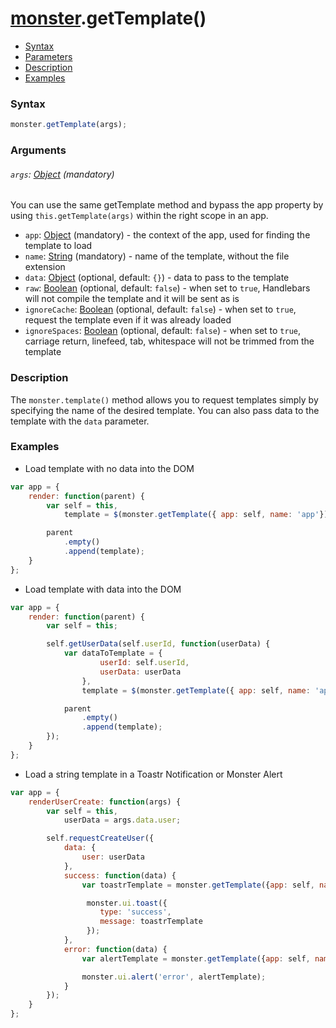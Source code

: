 # [monster][monster].getTemplate()

* [Syntax](#syntax)
* [Parameters](#parameters)
* [Description](#description)
* [Examples](#examples)

### Syntax
```javascript
monster.getTemplate(args);
```

### Arguments

###### `args`: [Object][object_literal] (mandatory)

You can use the same getTemplate method and bypass the app property by using `this.getTemplate(args)` within the right scope in an app.

* `app`: [Object][object_literal] (mandatory) - the context of the app, used for finding the template to load
* `name`: [String][string_literal] (mandatory) - name of the template, without the file extension
* `data`: [Object][object_literal] (optional, default: `{}`) - data to pass to the template
* `raw`: [Boolean][boolean_literal] (optional, default: `false`) - when set to `true`, Handlebars will not compile the template and it will be sent as is
* `ignoreCache`: [Boolean][boolean_literal] (optional, default: `false`) - when set to `true`, request the template even if it was already loaded
* `ignoreSpaces`: [Boolean][boolean_literal] (optional, default: `false`) - when set to `true`, carriage return, linefeed, tab, whitespace will not be trimmed from the template

### Description
The `monster.template()` method allows you to request templates simply by specifying the name of the desired template. You can also pass data to the template with the `data` parameter.

### Examples
* Load template with no data into the DOM
```javascript
var app = {
	render: function(parent) {
		var self = this,
			template = $(monster.getTemplate({ app: self, name: 'app'}));

		parent
			.empty()
			.append(template);
	}
};
```
* Load template with data into the DOM
```javascript
var app = {
	render: function(parent) {
		var self = this;

		self.getUserData(self.userId, function(userData) {
			var dataToTemplate = {
					userId: self.userId,
					userData: userData
				},
				template = $(monster.getTemplate({ app: self, name: 'app', data: dataToTemplate}));

			parent
				.empty()
				.append(template);
		});
	}
};
```
* Load a string template in a Toastr Notification or Monster Alert
```javascript
var app = {
	renderUserCreate: function(args) {
		var self = this,
			userData = args.data.user;

		self.requestCreateUser({
			data: {
				user: userData
			},
			success: function(data) {
				var toastrTemplate = monster.getTemplate({app: self, name: '!' + self.i18n.active().toastr.success.userCreate, data: { name: data.name }});

				 monster.ui.toast({
					type: 'success',
					message: toastrTemplate
				 });
			},
			error: function(data) {
				var alertTemplate = monster.getTemplate({app: self, name: '!' + self.i18n.active().alert.error.createUser, data: { type: data.type }});

				monster.ui.alert('error', alertTemplate);
			}
		});
	}
};
```

[monster]: ../monster.md

[object_literal]: https://developer.mozilla.org/en-US/docs/Web/JavaScript/Guide/Values,_variables,_and_literals#Object_literals
[string_literal]: https://developer.mozilla.org/en-US/docs/Web/JavaScript/Guide/Values,_variables,_and_literals#String_literals
[boolean_literal]: https://developer.mozilla.org/en-US/docs/Web/JavaScript/Guide/Values,_variables,_and_literals#Boolean_literals
